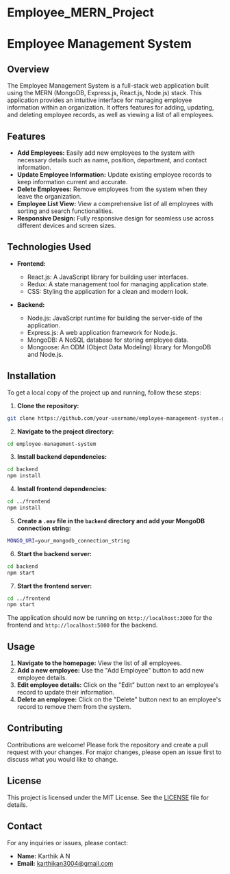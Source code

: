 # Employee_MERN_Project
# Employee Management System

## Overview

The Employee Management System is a full-stack web application built using the MERN (MongoDB, Express.js, React.js, Node.js) stack. This application provides an intuitive interface for managing employee information within an organization. It offers features for adding, updating, and deleting employee records, as well as viewing a list of all employees.

## Features

- **Add Employees:** Easily add new employees to the system with necessary details such as name, position, department, and contact information.
- **Update Employee Information:** Update existing employee records to keep information current and accurate.
- **Delete Employees:** Remove employees from the system when they leave the organization.
- **Employee List View:** View a comprehensive list of all employees with sorting and search functionalities.
- **Responsive Design:** Fully responsive design for seamless use across different devices and screen sizes.

## Technologies Used

- **Frontend:**
  - React.js: A JavaScript library for building user interfaces.
  - Redux: A state management tool for managing application state.
  - CSS: Styling the application for a clean and modern look.

- **Backend:**
  - Node.js: JavaScript runtime for building the server-side of the application.
  - Express.js: A web application framework for Node.js.
  - MongoDB: A NoSQL database for storing employee data.
  - Mongoose: An ODM (Object Data Modeling) library for MongoDB and Node.js.

## Installation

To get a local copy of the project up and running, follow these steps:

1. **Clone the repository:**

```sh
git clone https://github.com/your-username/employee-management-system.git
```

2. **Navigate to the project directory:**

```sh
cd employee-management-system
```

3. **Install backend dependencies:**

```sh
cd backend
npm install
```

4. **Install frontend dependencies:**

```sh
cd ../frontend
npm install
```

5. **Create a `.env` file in the `backend` directory and add your MongoDB connection string:**

```sh
MONGO_URI=your_mongodb_connection_string
```

6. **Start the backend server:**

```sh
cd backend
npm start
```

7. **Start the frontend server:**

```sh
cd ../frontend
npm start
```

The application should now be running on `http://localhost:3000` for the frontend and `http://localhost:5000` for the backend.

## Usage

1. **Navigate to the homepage:** View the list of all employees.
2. **Add a new employee:** Use the "Add Employee" button to add new employee details.
3. **Edit employee details:** Click on the "Edit" button next to an employee's record to update their information.
4. **Delete an employee:** Click on the "Delete" button next to an employee's record to remove them from the system.

## Contributing

Contributions are welcome! Please fork the repository and create a pull request with your changes. For major changes, please open an issue first to discuss what you would like to change.

## License

This project is licensed under the MIT License. See the [LICENSE](LICENSE) file for details.

## Contact

For any inquiries or issues, please contact:

- **Name:** Karthik A N
- **Email:** karthikan3004@gmail.com
